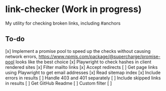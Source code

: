 # link-checker (Work in progress)

My utility for checking broken links, including #anchors

## To-do

[x] Implement a promise pool to speed up the checks without causing network errors, https://www.npmjs.com/package/@supercharge/promise-pool looks like the best choice
[x] Playwright to check hashes in client rendered sites
[x] Filter mailto links
[x] Accept redirects
[ ] Get page links using Playwright to get email addresses
[x] Read sitemap index
[x] Include errors in results
[ ] Handle 403 and 401 separately
[ ] Include skipped links in results
[ ] Get GitHub Readme
[ ] Custom filter
[ ]
